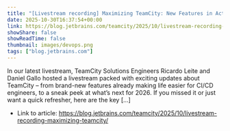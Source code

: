 ```yaml
---
title: "[Livestream recording] Maximizing TeamCity: New Features in Action and a Look Ahead"
date: 2025-10-30T16:37:54+00:00
link: https://blog.jetbrains.com/teamcity/2025/10/livestream-recording-maximizing-teamcity/
showShare: false
showReadTime: false
thumbnail: images/devops.png
tags: ["blog.jetbrains.com"]
---
```

In our latest livestream, TeamCity Solutions Engineers Ricardo Leite and Daniel Gallo hosted a livestream packed with exciting updates about TeamCity – from brand-new features already making life easier for CI/CD engineers, to a sneak peek at what’s next for 2026. If you missed it or just want a quick refresher, here are the key […]

- Link to article: https://blog.jetbrains.com/teamcity/2025/10/livestream-recording-maximizing-teamcity/